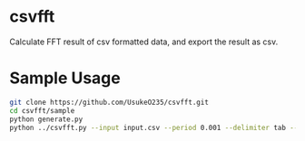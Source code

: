 # csvfft
Calculate FFT result of csv formatted data, and export the result as csv.
# Sample Usage
```bash
git clone https://github.com/UsukeO235/csvfft.git
cd csvfft/sample
python generate.py
python ../csvfft.py --input input.csv --period 0.001 --delimiter tab --name --figure --column 2
```